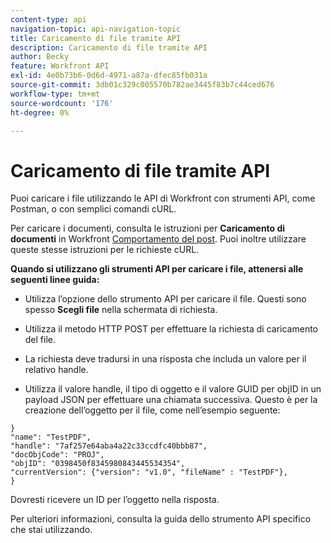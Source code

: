 ```yaml
---
content-type: api
navigation-topic: api-navigation-topic
title: Caricamento di file tramite API
description: Caricamento di file tramite API
author: Becky
feature: Workfront API
exl-id: 4e0b73b6-0d6d-4971-a87a-dfec85fb031a
source-git-commit: 3db01c329c005570b782ae3445f83b7c44ced676
workflow-type: tm+mt
source-wordcount: '176'
ht-degree: 0%

---
```


# Caricamento di file tramite API

Puoi caricare i file utilizzando le API di Workfront con strumenti API, come Postman, o con semplici comandi cURL.

Per caricare i documenti, consulta le istruzioni per **Caricamento di documenti** in Workfront [Comportamento del post](/help/quicksilver/wf-api/general/api-basics.md#post-behavior). Puoi inoltre utilizzare queste stesse istruzioni per le richieste cURL.

**Quando si utilizzano gli strumenti API per caricare i file, attenersi alle seguenti linee guida:**

* Utilizza l’opzione dello strumento API per caricare il file. Questi sono spesso **Scegli file** nella schermata di richiesta.

* Utilizza il metodo HTTP POST per effettuare la richiesta di caricamento del file.

* La richiesta deve tradursi in una risposta che includa un valore per il relativo handle.

* Utilizza il valore handle, il tipo di oggetto e il valore GUID per objID in un payload JSON per effettuare una chiamata successiva. Questo è per la creazione dell’oggetto per il file, come nell’esempio seguente:

```
}
"name": "TestPDF",
"handle": "7af257e64aba4a22c33ccdfc40bbb87",
"docObjCode": "PROJ",
"objID": "0398450f8345980843445534354",
"currentVersion": {"version": "v1.0", "fileName" : "TestPDF"},
}
```

Dovresti ricevere un ID per l’oggetto nella risposta.

Per ulteriori informazioni, consulta la guida dello strumento API specifico che stai utilizzando.
